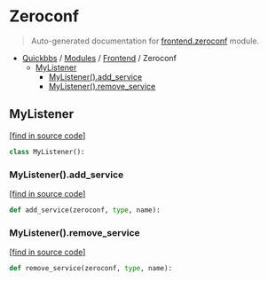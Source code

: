 # Zeroconf

> Auto-generated documentation for [frontend.zeroconf](blob/master/frontend/zeroconf.py) module.

- [Quickbbs](../README.md#quickbbs-index) / [Modules](../MODULES.md#quickbbs-modules) / [Frontend](index.md#frontend) / Zeroconf
    - [MyListener](#mylistener)
        - [MyListener().add_service](#mylisteneradd_service)
        - [MyListener().remove_service](#mylistenerremove_service)

## MyListener

[[find in source code]](blob/master/frontend/zeroconf.py#L5)

```python
class MyListener():
```

### MyListener().add_service

[[find in source code]](blob/master/frontend/zeroconf.py#L10)

```python
def add_service(zeroconf, type, name):
```

### MyListener().remove_service

[[find in source code]](blob/master/frontend/zeroconf.py#L7)

```python
def remove_service(zeroconf, type, name):
```
